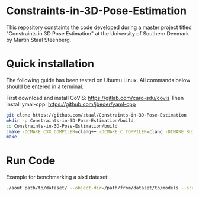 # Constraints-in-3D-Pose-Estimation

This repository constaints the code developed during a master project titled "Constraints in 3D Pose Estimation" at the University of Southern Denmark by Martin Staal Steenberg.

Quick installation
==================

The following guide has been tested on Ubuntu Linux.
All commands below should be entered in a terminal.

First download and install CoViS: https://gitlab.com/caro-sdu/covis
Then install ymal-cpp: https://github.com/jbeder/yaml-cpp

```sh
git clone https://github.com/ztaal/Constraints-in-3D-Pose-Estimation
mkdir -p Constraints-in-3D-Pose-Estimation/build
cd Constraints-in-3D-Pose-Estimation/build
cmake -DCMAKE_CXX_COMPILER=clang++ -DCMAKE_C_COMPILER=clang -DCMAKE_BUILD_TYPE=Release ..
make
```

Run Code
====================
Example for benchmarking a sixd dataset:

```sh
./aout path/to/dataset/ --object-dir=/path/from/dataset/to/models --scene-dir=/path/from/dataset/to/ply --yml-file=gt.yml --benchmark-file=test_set_v1.yml --pose_prior --benchmark-sixd
```

